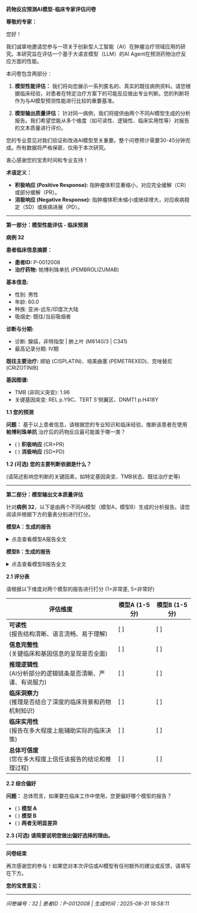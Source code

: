 **药物反应预测AI模型-临床专家评估问卷**

**尊敬的专家：**

您好！

我们诚挚地邀请您参与一项关于创新型人工智能（AI）在肿瘤治疗领域应用的研究。本研究旨在评估一个基于大语言模型（LLM）的AI Agent在预测药物治疗反应方面的性能。

本问卷包含两部分：

1. **模型性能评估：** 我们将向您展示一系列匿名的、真实的既往病例资料。请您根据临床经验，对患者在特定治疗方案下的可能反应做出专业判断。您的判断将作为与AI模型预测性能进行比较的重要基准。

2. **模型输出质量评估：** 针对同一病例，我们将提供由两个不同AI模型生成的分析报告。我们希望您能从多个维度（如可读性、逻辑性、临床实用性等）对报告的文本质量进行评价。

您的专业意见对我们验证和改进AI模型至关重要。整个问卷预计需要30-45分钟完成。所有数据将严格保密，仅用于本次研究。

衷心感谢您的宝贵时间和专业支持！

**术语定义：**

- **积极响应 (Positive Response):** 指肿瘤体积显著缩小，对应完全缓解（CR）或部分缓解（PR）。
- **消极响应 (Negative Response):** 指肿瘤体积未缩小或继续增大，对应疾病稳定（SD）或疾病进展（PD）。

---

**第一部分：模型性能评估 - 临床预测**

**病例 32**

**患者临床信息摘要：**

- **患者ID:** P-0012008
- **治疗药物:** 帕博利珠单抗 (PEMBROLIZUMAB)

**基本信息:**
- 性别: 男性
- 年龄: 60.0
- 种族: 亚洲-远东/印度次大陆
- 吸烟史: 既往/当前吸烟者

**诊断与分期:**
- 诊断: 腺癌，非特指型 | 肺上叶 (M8140/3 | C341)
- 最高记录分期: IV期

**既往主要治疗:**
顺铂 (CISPLATIN)、培美曲塞 (PEMETREXED)、克唑替尼 (CRIZOTINIB)

**基因图谱:**
- TMB (非同义突变): 1.96
- 关键基因突变: REL p.Y9C、TERT 5'侧翼区、DNMT1 p.H418Y

**1.1 您的预测**

**问题：** 基于以上患者信息，请根据您的专业知识和临床经验，推断该患者在使用 **帕博利珠单抗** 治疗后的药物反应最可能属于哪一类？

- ( ) **积极响应** (CR+PR)
- ( ) **消极响应** (SD+PD)

**1.2 (可选) 您的主要判断依据是什么？**

(请简述影响您判断的关键因素，如特定基因突变、TMB状态、既往治疗史等)

---

**第二部分：模型输出文本质量评估**

针对**病例 32**，以下是由两个不同AI模型（模型A，模型B）生成的分析报告。请您阅读并根据下方的量表分别进行打分。

**模型A：生成的报告**

<details>
<summary>点击查看模型A报告全文</summary>

**精准肿瘤学报告**  

**1. 患者与治疗信息**  
- **患者ID:** P-0012008  
- **治疗药物:** 帕博利珠单抗 (PEMBROLIZUMAB)  

**2. 药物信息**  
**帕博利珠单抗 (PEMBROLIZUMAB)**  
- **描述:** 高选择性IgG4-kappa人源化单克隆抗体，靶向PD-1受体。  
- **作用机制:** 结合PD-1，阻断其与PD-L1/PD-L2的相互作用。  

**3. 临床与诊断信息**  
- **性别:** 男  
- **年龄:** 60.0岁  
- **种族:** 亚洲-远东/印度次大陆  
- **族裔:** 非西班牙裔；非拉丁裔  
- **吸烟史:** 既往/当前吸烟者  
- **分期（最高记录）:** IV期  
- **既往治疗:** 顺铂 (CISPLATIN)、培美曲塞 (PEMETREXED)、克唑替尼 (CRIZOTINIB)  
- **诊断:** 非特指型腺癌 | 肺上叶 (M8140/3 | C341)  
- **临床分组:** 4组  
- **病理分组:** 4组  
- **摘要:** 远处转移/全身性疾病  

**4. 样本与基因图谱**  
- **样本ID:** P-0012008-T01-IM5（治疗前691天）  
- **癌症类型:** 非小细胞肺癌（肺腺癌）  
- **原发部位:** 肺  
- **样本类型:** 原发灶  
- **微卫星不稳定性状态:** 微卫星稳定 (MSS)，评分: 0.55  
- **肿瘤突变负荷（非同义突变）:** 1.96  
- **基因突变:** REL p.Y9C、TERT 5'侧翼区、DNMT1 p.H418Y  
- **结构变异:** SDC4-ROS1易位（框内融合）  

**5. AI生成分析**  
**预测治疗反应评分:** 0.620 / 1.0  
（分数越接近1，表示积极响应的可能性越高。）  

**推理依据**  
1. **遗传因素:**  
   - **REL p.Y9C:** 可能影响NF-κB信号通路，但缺乏与帕博利珠单抗疗效的直接证据。  
   - **DNMT1 H418Y:** 表观遗传学改变，与PD-1/PD-L1轴的相关性不明确。  
   - **TERT 5'侧翼区:** 端粒酶相关，对免疫治疗的影响尚无定论。  
   - **SDC4-ROS1易位:** 通常对ALK抑制剂更敏感，可能降低帕博利珠单抗的响应率。  

2. **临床决定因素:**  
   - **吸烟史:** 可能削弱免疫检查点抑制剂的疗效。  
   - **IV期疾病:** 晚期分期与治疗反应降低相关。  
   - **未接受过免疫治疗:** 作为一线免疫治疗可能获益。  

**注:** 该分数反映了AI模型基于现有遗传和临床数据的评估。建议进行临床验证。

</details>

**模型B：生成的报告**

<details>
<summary>点击查看模型B报告全文</summary>

**精准肿瘤学报告**  

---  

**1. 患者与治疗信息**  

- **患者ID:** P-0012008  
- **治疗药物:** 帕博利珠单抗 (PEMBROLIZUMAB)  

---  

**2. 药物信息**  

**帕博利珠单抗 (PEMBROLIZUMAB)**  

- **描述:** 帕博利珠单抗是一种针对PD-1受体的高选择性IgG4-kappa人源化单克隆抗体。  
- **作用机制:** 帕博利珠单抗以高亲和力结合细胞表面程序性死亡蛋白1（PD-1）受体，并阻断其与已知配体PD-L1和PD-L2的相互作用。  

---  

**3. 临床与诊断信息**  

- **性别:** 男性  
- **年龄:** 60.0  
- **种族:** 亚洲-远东/印度次大陆  
- **族裔:** 非西班牙裔；非拉丁裔  
- **吸烟史:** 既往/当前吸烟者  
- **分期（最高记录）:** IV期  
- **既往用药状态:** 无  
- **既往治疗:** 顺铂 (CISPLATIN)、培美曲塞 (PEMETREXED)、克唑替尼 (CRIZOTINIB)  
- **诊断:** 腺癌，非特指型 | 肺上叶 (M8140/3 | C341)  
- **AJCC分期:** IV期  
- **临床组别:** 4  
- **病理组别:** 4  
- **衍生分期:** IV期  
- **摘要:** 远处转移/全身性疾病  

---  

**4. 样本与基因图谱**  

- **样本ID:** P-0012008-T01-IM5（治疗前691天）  
- **癌症类型:** 非小细胞肺癌  
- **癌症详细类型:** 肺腺癌  
- **原发部位:** 肺  
- **样本类型:** 原发灶  
- **MSI状态:** 微卫星稳定 (MSS)  
- **MSI评分:** 0.55  
- **TMB (非同义突变):** 1.96  
- **基因突变:** REL p.Y9C、TERT 5'侧翼区、DNMT1 p.H418Y  
- **结构变异:** SDC4-ROS1易位（蛋白融合：框内融合 (SDC4-ROS1)）  

---  

**5. AI生成分析**  

**预测治疗反应评分:** 0.312 / 1.0  
（分数越接近1，表示积极响应的可能性越高。）  

**推理依据**  

- **PD-L1表达与TMB:** 肿瘤为微卫星稳定（MSS）且肿瘤突变负荷较低（TMB = 1.96）。帕博利珠单抗的疗效并不严格依赖PD-L1表达或高TMB，但缺乏预测性生物标志物（如高PD-L1表达、超突变状态）将评分限制为0.312，反映预期反应中等。  
- **ROS1融合与免疫微环境:** SDC4-ROS1易位是肺腺癌中已知的驱动突变。ROS1融合肿瘤可能呈现免疫炎症表型，但缺乏其他免疫相关突变（如CD274 [PD-L1]扩增）表明其部分依赖ROS1驱动的免疫激活。  
- **临床背景与既往治疗:** 患者为IV期肺腺癌，既往接受过铂类化疗和克唑替尼（ROS1抑制剂）。临床试验支持帕博利珠单抗用于后线治疗，但耐药机制（如TERT启动子突变、DNMT1改变）可能降低长期疗效。  
- **人口统计学与吸烟史:** 亚洲种族和吸烟史在某些情况下与较高TMB和免疫浸润相关，但在当前低TMB且缺乏PD-L1数据的情况下，这些因素对治疗反应的预测力有限。  

**注:** 该分数反映了AI模型基于现有遗传和临床数据的评估。建议进行临床验证。  

---  

（保留所有原始医学逻辑与结论，冗余文本已删除。）

</details>

**2.1 评分表**

请根据以下维度对两个模型的报告进行打分 (1=非常差, 5=非常好)

| **评估维度** | **模型A (1-5分)** | **模型B (1-5分)** |
|-------------|------------------|------------------|
| **可读性**<br>(报告结构清晰、语言流畅、易于理解) | [ ] | [ ] |
| **信息完整性**<br>(关键临床和基因信息的呈现是否全面) | [ ] | [ ] |
| **推理逻辑性**<br>(AI分析部分的逻辑链条是否清晰、严谨、有说服力) | [ ] | [ ] |
| **临床洞察力**<br>(推理是否结合了深度的临床背景和药物机制知识) | [ ] | [ ] |
| **临床实用性**<br>(报告在多大程度上能辅助实际的临床决策) | [ ] | [ ] |
| **总体可信度**<br>(您在多大程度上信任该报告的结论和推理过程) | [ ] | [ ] |

**2.2 综合偏好**

**问题：** 总体而言，如果要在临床工作中使用，您更偏好哪个模型的报告？

- ( ) **模型 A**
- ( ) **模型 B**
- ( ) **两者无明显差异**

**2.3 (可选) 请简要说明您做出偏好选择的理由。**

---

**问卷结束**

再次感谢您的参与！如果您对本次评估或AI模型有任何额外的建议或反馈，请填写在下方。

**您的宝贵意见：**

---

*问卷编号：32 | 患者ID：P-0012008 | 生成时间：2025-08-31 18:58:11*
